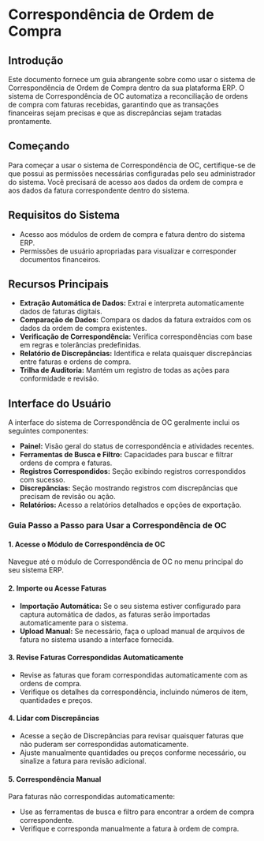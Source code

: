 # Correspondência de Ordem de Compra

## Introdução

Este documento fornece um guia abrangente sobre como usar o sistema de Correspondência de Ordem de Compra dentro da sua plataforma ERP. O sistema de Correspondência de OC automatiza a reconciliação de ordens de compra com faturas recebidas, garantindo que as transações financeiras sejam precisas e que as discrepâncias sejam tratadas prontamente.

## Começando

Para começar a usar o sistema de Correspondência de OC, certifique-se de que possui as permissões necessárias configuradas pelo seu administrador do sistema. Você precisará de acesso aos dados da ordem de compra e aos dados da fatura correspondente dentro do sistema.

## Requisitos do Sistema

* Acesso aos módulos de ordem de compra e fatura dentro do sistema ERP.
* Permissões de usuário apropriadas para visualizar e corresponder documentos financeiros.

## Recursos Principais

* **Extração Automática de Dados:** Extrai e interpreta automaticamente dados de faturas digitais.
* **Comparação de Dados:** Compara os dados da fatura extraídos com os dados da ordem de compra existentes.
* **Verificação de Correspondência:** Verifica correspondências com base em regras e tolerâncias predefinidas.
* **Relatório de Discrepâncias:** Identifica e relata quaisquer discrepâncias entre faturas e ordens de compra.
* **Trilha de Auditoria:** Mantém um registro de todas as ações para conformidade e revisão.

## Interface do Usuário

A interface do sistema de Correspondência de OC geralmente inclui os seguintes componentes:

* **Painel:** Visão geral do status de correspondência e atividades recentes.
* **Ferramentas de Busca e Filtro:** Capacidades para buscar e filtrar ordens de compra e faturas.
* **Registros Correspondidos:** Seção exibindo registros correspondidos com sucesso.
* **Discrepâncias:** Seção mostrando registros com discrepâncias que precisam de revisão ou ação.
* **Relatórios:** Acesso a relatórios detalhados e opções de exportação.

### Guia Passo a Passo para Usar a Correspondência de OC

#### 1. Acesse o Módulo de Correspondência de OC

Navegue até o módulo de Correspondência de OC no menu principal do seu sistema ERP.

#### 2. Importe ou Acesse Faturas

* **Importação Automática:** Se o seu sistema estiver configurado para captura automática de dados, as faturas serão importadas automaticamente para o sistema.
* **Upload Manual:** Se necessário, faça o upload manual de arquivos de fatura no sistema usando a interface fornecida.

#### 3. Revise Faturas Correspondidas Automaticamente

* Revise as faturas que foram correspondidas automaticamente com as ordens de compra.
* Verifique os detalhes da correspondência, incluindo números de item, quantidades e preços.

#### 4. Lidar com Discrepâncias

* Acesse a seção de Discrepâncias para revisar quaisquer faturas que não puderam ser correspondidas automaticamente.
* Ajuste manualmente quantidades ou preços conforme necessário, ou sinalize a fatura para revisão adicional.

#### 5. Correspondência Manual

Para faturas não correspondidas automaticamente:

* Use as ferramentas de busca e filtro para encontrar a ordem de compra correspondente.
* Verifique e corresponda manualmente a fatura à ordem de compra.
